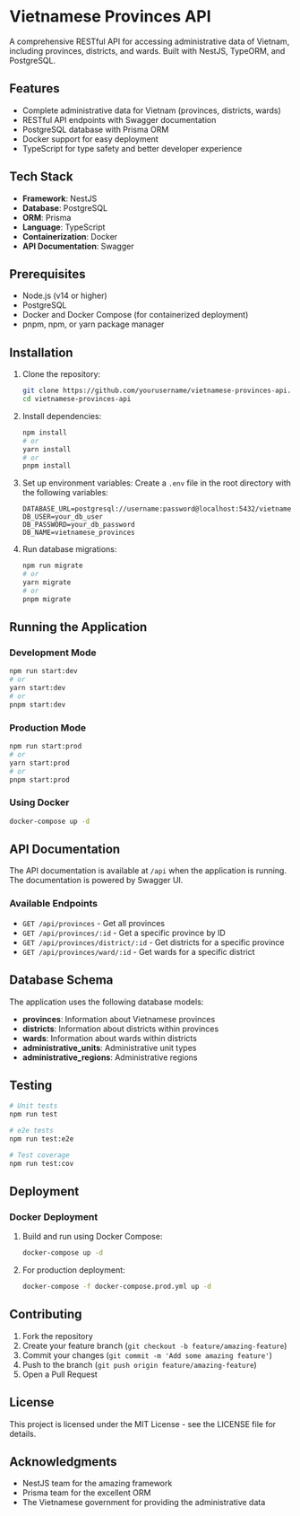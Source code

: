 # Vietnamese Provinces API

A comprehensive RESTful API for accessing administrative data of Vietnam, including provinces, districts, and wards. Built with NestJS, TypeORM, and PostgreSQL.

## Features

- Complete administrative data for Vietnam (provinces, districts, wards)
- RESTful API endpoints with Swagger documentation
- PostgreSQL database with Prisma ORM
- Docker support for easy deployment
- TypeScript for type safety and better developer experience

## Tech Stack

- **Framework**: NestJS
- **Database**: PostgreSQL
- **ORM**: Prisma
- **Language**: TypeScript
- **Containerization**: Docker
- **API Documentation**: Swagger

## Prerequisites

- Node.js (v14 or higher)
- PostgreSQL
- Docker and Docker Compose (for containerized deployment)
- pnpm, npm, or yarn package manager

## Installation

1. Clone the repository:
   ```bash
   git clone https://github.com/yourusername/vietnamese-provinces-api.git
   cd vietnamese-provinces-api
   ```

2. Install dependencies:
   ```bash
   npm install
   # or
   yarn install
   # or
   pnpm install
   ```

3. Set up environment variables:
   Create a `.env` file in the root directory with the following variables:
   ```
   DATABASE_URL=postgresql://username:password@localhost:5432/vietnamese_provinces
   DB_USER=your_db_user
   DB_PASSWORD=your_db_password
   DB_NAME=vietnamese_provinces
   ```

4. Run database migrations:
   ```bash
   npm run migrate
   # or
   yarn migrate
   # or
   pnpm migrate
   ```

## Running the Application

### Development Mode

```bash
npm run start:dev
# or
yarn start:dev
# or
pnpm start:dev
```

### Production Mode

```bash
npm run start:prod
# or
yarn start:prod
# or
pnpm start:prod
```

### Using Docker

```bash
docker-compose up -d
```

## API Documentation

The API documentation is available at `/api` when the application is running. The documentation is powered by Swagger UI.

### Available Endpoints

- `GET /api/provinces` - Get all provinces
- `GET /api/provinces/:id` - Get a specific province by ID
- `GET /api/provinces/district/:id` - Get districts for a specific province
- `GET /api/provinces/ward/:id` - Get wards for a specific district

## Database Schema

The application uses the following database models:

- **provinces**: Information about Vietnamese provinces
- **districts**: Information about districts within provinces
- **wards**: Information about wards within districts
- **administrative_units**: Administrative unit types
- **administrative_regions**: Administrative regions

## Testing

```bash
# Unit tests
npm run test

# e2e tests
npm run test:e2e

# Test coverage
npm run test:cov
```

## Deployment

### Docker Deployment

1. Build and run using Docker Compose:
   ```bash
   docker-compose up -d
   ```

2. For production deployment:
   ```bash
   docker-compose -f docker-compose.prod.yml up -d
   ```

## Contributing

1. Fork the repository
2. Create your feature branch (`git checkout -b feature/amazing-feature`)
3. Commit your changes (`git commit -m 'Add some amazing feature'`)
4. Push to the branch (`git push origin feature/amazing-feature`)
5. Open a Pull Request

## License

This project is licensed under the MIT License - see the LICENSE file for details.

## Acknowledgments

- NestJS team for the amazing framework
- Prisma team for the excellent ORM
- The Vietnamese government for providing the administrative data
